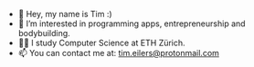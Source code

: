 - 👋 Hey, my name is Tim :)
- 👀 I’m interested in programming apps, entrepreneurship and bodybuilding.
- 🧑‍🎓 I study Computer Science at ETH Zürich.
- 📫 You can contact me at: tim.eilers@protonmail.com
